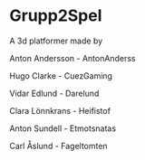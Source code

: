 # Grupp2Spel
 A 3d platformer made by

 Anton Andersson - AntonAnderss
 
 Hugo Clarke - CuezGaming
 
 Vidar Edlund - Darelund
 
 Clara Lönnkrans - Heifistof
 
 Anton Sundell - Etmotsnatas
 
 Carl Åslund - Fageltomten

